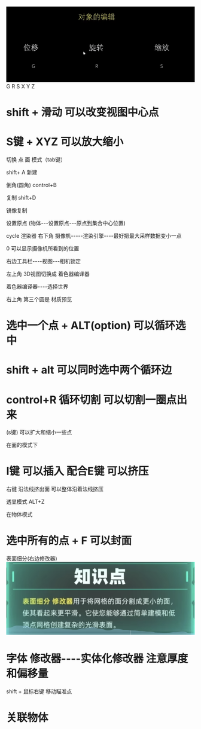 ![Alt text](image-1.png)
G R S 
X Y Z

# shift + 滑动  可以改变视图中心点

# S键 + XYZ 可以放大缩小 

切换 点  面 模式（tab键）

shift+ A  新建 

倒角(圆角) control+B

复制 shift+D 

镜像复制

设置原点 (物体---设置原点---原点到集合中心位置)

cycle 渲染器
右下角 摄像机-----渲染引擎----最好把最大采样数据变小一点


0 可以显示摄像机所看到的位置

右边工具栏----视图---相机锁定


左上角 3D视图切换成 着色器编译器


着色器编译器----选择世界


右上角 第三个圆是 材质预览


#  选中一个点 + ALT(option) 可以循环选中

 # shift + alt 可以同时选中两个循环边


# control+R  循环切割  可以切割一圈点出来 

(s键) 可以扩大和缩小一些点

在面的模式下
# I键 可以插入  配合E键 可以挤压

右键 沿法线挤出面  可以整体沿着法线挤压

透显模式	ALT+Z



在物体模式 






#  选中所有的点 + F  可以封面

表面细分(右边修改器)
![Alt text](image-2.png)



# 字体  修改器----实体化修改器    注意厚度和偏移量

 shift + 鼠标右键   移动瞄准点



#  关联物体
